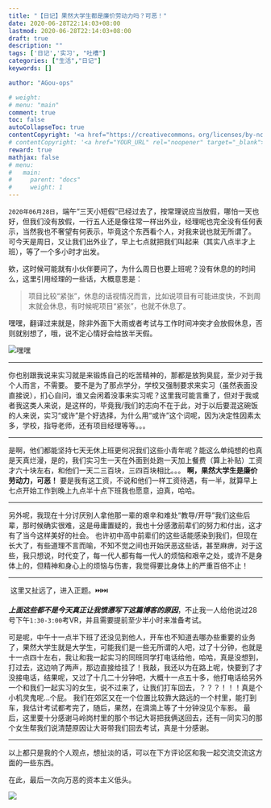 ```yaml
---
title: "【日记】果然大学生都是廉价劳动力吗？可恶！"
date: 2020-06-28T22:14:03+08:00
lastmod: 2020-06-28T22:14:03+08:00
draft: true
description: ""
tags: ['日记','实习', "吐槽"]
categories: ["生活","日记"]
keywords: []

author: "AGou-ops"

# weight:
# menu: "main"
comment: true
toc: false
autoCollapseToc: true
contentCopyright: '<a href="https://creativecommons。org/licenses/by-nc-nd/4。0/" rel="noopener" target="_blank">CC BY-NC-ND 4。0</a>'
# contentCopyright: '<a href="YOUR_URL" rel="noopener" target="_blank">See origin</a>'
reward: true
mathjax: false
# menu:
#   main:
#     parent: "docs"
#     weight: 1
---
```


​    `2020年06月28日`，端午“三天小短假”已经过去了，按常理说应当放假，哪怕一天也好，但我们没有放假，一行五人还是像往常一样出外业，经理呢也完全没有任何表示，当然我也不奢望有何表示，毕竟这个东西看个人，对我来说也就无所谓了。 可今天是周日，又让我们出外业了，早上七点就把我们叫起来（其实八点半才上班），等了一个多小时才出发。

欸，这时候可能就有小伙伴要问了，为什么周日也要上班呢？没有休息的的时间么，这里引用经理的一些话，大概意思是：

> 项目比较“紧张”，休息的话视情况而言，比如说项目有可能进度快，不到周末就会休息，有时候呢项目“紧张”，也就不休息了。

​     嘿嘿，翻译过来就是，除非外面下大雨或者考试与工作时间冲突才会放假休息，否则就别想了，哦，说不定心情好会给放半天假。

![](https://s1.ax1x.com/2020/06/28/NR65Pf.jpg "嘿嘿")

---

​    你也别跟我说来实习就是来锻炼自己的吃苦精神的，那都是放狗臭屁，至少对于我个人而言，不需要。 要不是为了那点学分，学校又强制要求来实习（虽然表面没直接说），扪心自问，谁又会闲着没事来实习呢？这里我可能言重了，但对于我或者我这类人来说，是这样的，毕竟我/我们的志向不在于此，对于以后要混这碗饭的人来说，实习“或许”是个好选择，为什么用“或许”这个词呢，因为决定性因素太多，学校，指导老师，还有项目经理等等。。。

---

​    是啊，他们都能坚持七天无休上班更何况我们这些小青年呢？能这么单纯想的也真是天真烂漫，是的，我们实习生一天在外面到处跑一天加上餐费（算上补贴）工资才六十块左右，和他们一天二三百块，三四百块相比。。。  **啊，果然大学生是廉价劳动力，可恶！** 要是我有这工资，不说和他们一样工资待遇，有一半，就算早上七点开始工作到晚上九点半十点下班我也愿意，迫真，哈哈。

---

​    另外呢，我现在十分讨厌别人拿他那一辈的艰辛和难处“教导/开导”我们这些后辈，那时候确实很难，这是毋庸置疑的，我也十分感激前辈们的努力和付出，这才有了当今这样美好的社会。 也许初中高中前辈们的这些话能感染到我们，但现在长大了，有些道理不言而喻，不知不觉之间也开始厌恶这些话，甚至麻痹，对于这些，我只想说，时代变了，每一代人都有每一代人的烦恼和艰辛之处，或许不是身体上的，但精神和身心上的烦恼与伤害，我觉得要比身体上的严重百倍不止！

---

​    这里又扯远了，进入正题。:next_track_button::next_track_button:

***上面这些都不是今天真正让我愤懑写下这篇博客的原因***，不止我一人给他说过28号下午`1:30-3:00`考VR，并且需要提前至少半小时来准备考试。

​    可是呢，中午十一点半下班了还没见到他人，开车也不知道去哪办些重要的业务了，果然大学生就是大学生，可能我们是一些无所谓的人吧，过了十分钟，也就是十一点四十左右，我让和我一起实习的同班同学打电话给他，哈哈，真是没想到，打过去，这边响了两声，那边直接给挂了！我敲，我还以为在路上呢，快要到了才没接电话，结果呢，又过了十几二十分钟吧，大概十一点五十多，他打电话给另外一个和我们一起实习的女生，说不过来了，让我们打车回去，？？？！！！真是个小机灵鬼呢...个屁。 我们在郊区又在一个位置比较靠大路远的一个村里，能打到车，我估计考试都考完了，随后，果然，在滴滴上等了十分钟没见个车影。 最后，这里要十分感谢马岭岗村里的那个书记大哥把我俩送回去，还有一同实习的那个女生帮我们说清楚原因让大哥带我们回去考试，真是十分感谢。

---

以上都只是我的个人观点，想扯淡的话，可以在下方评论区和我一起交流交流这方面的一些东西。

在此，最后一次向万恶的资本主义低头。

![](https://s1.ax1x.com/2020/06/28/NR6IG8.jpg)

